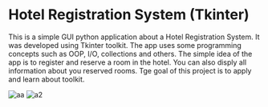 # Hotel Registration System (Tkinter)
This is a simple GUI python  application about a Hotel Registration System. It was developed using Tkinter toolkit.
The app uses some programming concepts such as OOP, I/O, collections and others. The simple idea of the app is to register and reserve a room in the hotel. 
You can also disply all information about you reserved rooms. Tge goal of this project is to apply and learn about toolkit.

![aa](https://user-images.githubusercontent.com/64940728/119746204-94760100-be98-11eb-9726-5075c70ac73a.jpg)
![a2](https://user-images.githubusercontent.com/64940728/119746139-698bad00-be98-11eb-80db-e0f2e0e9deee.jpg)
